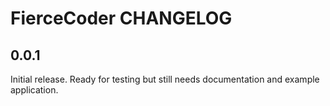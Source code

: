 # FierceCoder CHANGELOG

## 0.0.1

Initial release. Ready for testing but still needs documentation and example application.
